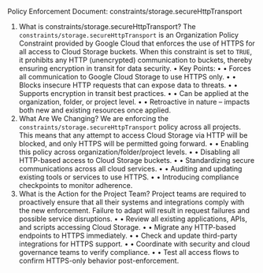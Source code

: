 Policy Enforcement Document: constraints/storage.secureHttpTransport
1. What is constraints/storage.secureHttpTransport?
The `constraints/storage.secureHttpTransport` is an Organization Policy Constraint provided by Google Cloud that enforces the use of HTTPS for all access to Cloud Storage buckets. When this constraint is set to `TRUE`, it prohibits any HTTP (unencrypted) communication to buckets, thereby ensuring encryption in transit for data security.
•	Key Points:
•	• Forces all communication to Google Cloud Storage to use HTTPS only.
•	• Blocks insecure HTTP requests that can expose data to threats.
•	• Supports encryption in transit best practices.
•	• Can be applied at the organization, folder, or project level.
•	• Retroactive in nature – impacts both new and existing resources once applied.
2. What Are We Changing?
We are enforcing the `constraints/storage.secureHttpTransport` policy across all projects. This means that any attempt to access Cloud Storage via HTTP will be blocked, and only HTTPS will be permitted going forward.
•	• Enabling this policy across organization/folder/project levels.
•	• Disabling all HTTP-based access to Cloud Storage buckets.
•	• Standardizing secure communications across all cloud services.
•	• Auditing and updating existing tools or services to use HTTPS.
•	• Introducing compliance checkpoints to monitor adherence.
3. What is the Action for the Project Team?
Project teams are required to proactively ensure that all their systems and integrations comply with the new enforcement. Failure to adapt will result in request failures and possible service disruptions.
•	• Review all existing applications, APIs, and scripts accessing Cloud Storage.
•	• Migrate any HTTP-based endpoints to HTTPS immediately.
•	• Check and update third-party integrations for HTTPS support.
•	• Coordinate with security and cloud governance teams to verify compliance.
•	• Test all access flows to confirm HTTPS-only behavior post-enforcement.
